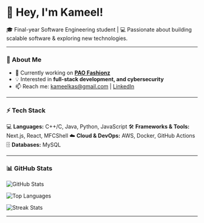 # 👋 Hey, I'm Kameel!

🎓 Final-year Software Engineering student | 💻 Passionate about building scalable software & exploring new technologies.  

---

### 🚀 About Me
- 🔭 Currently working on **[PAO Fashionz](https://www.paofashionz.ca/)**
- 💡 Interested in **full-stack development, and cybersecurity**
- 📫 Reach me: kameelkas@gmail.com | [LinkedIn](https://www.linkedin.com/in/ka-kasumu)

---

### ⚡ Tech Stack
💻 **Languages:** C++/C, Java, Python, JavaScript
🛠️ **Frameworks & Tools:** Next.js, React, MFCShell
☁️ **Cloud & DevOps:** AWS, Docker, GitHub Actions  
🗄️ **Databases:** MySQL 

---

### 📊 GitHub Stats
![GitHub Stats](https://github-readme-stats.vercel.app/api?username=kameelkas&show_icons=true&theme=radical)  

![Top Languages](https://github-readme-stats.vercel.app/api/top-langs/?username=kameelkas&layout=compact&theme=radical)

![Streak Stats](https://github-readme-streak-stats.herokuapp.com/?user=kameelkas&theme=radical)

---
